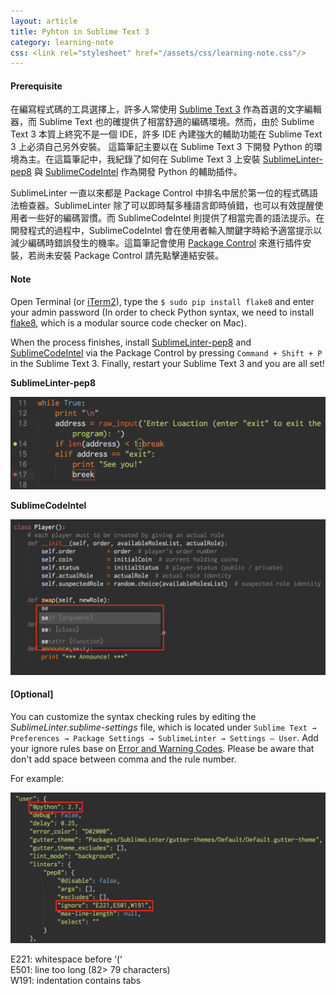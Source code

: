 ```yaml
---
layout: article
title: Pyhton in Sublime Text 3
category: learning-note
css: <link rel="stylesheet" href="/assets/css/learning-note.css"/>
---
```


#### Prerequisite

在編寫程式碼的工具選擇上，許多人常使用 [Sublime Text 3](https://www.sublimetext.com/3) 作為首選的文字編輯器，而 Sublime Text 也的確提供了相當舒適的編碼環境。然而，由於 Sublime Text 3 本質上終究不是一個 IDE，許多 IDE 內建強大的輔助功能在 Sublime Text 3 上必須自己另外安裝。
這篇筆記主要以在 Sublime Text 3 下開發 Python 的環境為主。在這篇筆記中，我紀錄了如何在 Sublime Text 3 上安裝 [SublimeLinter-pep8](https://github.com/SublimeLinter/SublimeLinter-pep8) 與 [SublimeCodeIntel](https://github.com/SublimeCodeIntel/SublimeCodeIntel) 作為開發 Python 的輔助插件。

SublimeLinter 一直以來都是 Package Control 中排名中居於第一位的程式碼語法檢查器。SublimeLinter 除了可以即時幫多種語言即時偵錯，也可以有效提醒使用者一些好的編碼習慣。而 SublimeCodeIntel 則提供了相當完善的語法提示。在開發程式的過程中，SublimeCodeIntel 會在使用者輸入關鍵字時給予適當提示以減少編碼時錯誤發生的機率。這篇筆記會使用 [Package Control](https://packagecontrol.io/installation) 來進行插件安裝，若尚未安裝 Package Control 請先點擊連結安裝。

#### Note

Open Terminal (or [iTerm2](https://www.iterm2.com/)), type the `$ sudo pip install flake8` and enter your admin password (In order to check Python syntax, we need to install [flake8](https://pypi.python.org/pypi/flake8), which is a modular source code checker on Mac). 

When the process finishes, install [SublimeLinter-pep8](https://packagecontrol.io/packages/SublimeLinter-pep8) and [SublimeCodeIntel](https://packagecontrol.io/packages/SublimeCodeIntel) via the Package Control by pressing `Command + Shift + P` in the Sublime Text 3. Finally, restart your Sublime Text 3 and you are all set!

**SublimeLinter-pep8**

![SublimeLinter-pep8](/images/sublimelinter.png)

**SublimeCodeIntel**

![SublimeCodeIntel](/images/sublimecodeintel.png)

#### [Optional]

You can customize the syntax checking rules by editing the *SublimeLinter.sublime-settings* file, which is located under `Sublime Text → Preferences → Package Settings → SublimeLinter → Settings – User`. 
Add your ignore rules base on [Error and Warning Codes](http://pep8.readthedocs.org/en/latest/intro.html#error-codes). Please be aware that don't add space between comma and the rule number.

For example:

![SublimeLinter Ignore Rule](/images/sublimelinter-ignore-rule.png)

E221: whitespace before ‘(‘<br/>
E501: line too long (82> 79 characters)<br/>
W191: indentation contains tabs<br/>